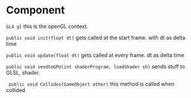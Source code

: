 # Component


``GL4 gl`` this is the openGL context.



``public void init(float dt)``
gets called at the start frame. with dt as delta time
<br>

`` public void update(float dt) ``
gets called at every frame. dt as delta time



`` public void sendtoGPU(int shaderProgram, loadShader sh) `` sends stuff to GLSL, 
shader. 


`` public void Collides(GameObject other)`` this method is called when collided
